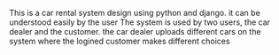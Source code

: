 This is a car rental system design using python and django. it can be understood easily by the user
The system is used by two users, the car dealer and the customer.
the car dealer uploads different cars on the system where the logined customer makes different choices 
